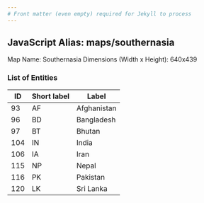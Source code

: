 ```yaml
---
# Front matter (even empty) required for Jekyll to process
---
```


## JavaScript Alias: maps/southernasia

Map Name: Southernasia
Dimensions (Width x Height): 640x439





### List of Entities

ID | Short label | Label
---|---|---|
93|AF|Afghanistan
96|BD|Bangladesh
97|BT|Bhutan
104|IN|India
106|IA|Iran
115|NP|Nepal
116|PK|Pakistan
120|LK|Sri Lanka

